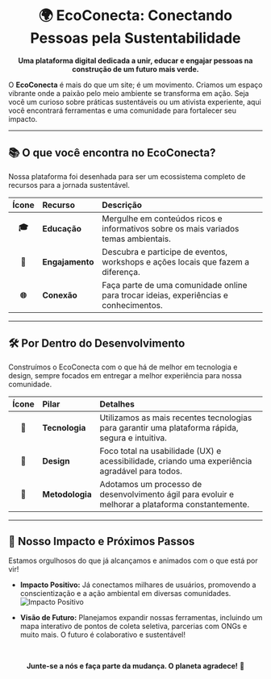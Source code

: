 <div align="center">

# 🌍 EcoConecta: Conectando Pessoas pela Sustentabilidade

**Uma plataforma digital dedicada a unir, educar e engajar pessoas na construção de um futuro mais verde.**

</div>

O **EcoConecta** é mais do que um site; é um movimento. Criamos um espaço vibrante onde a paixão pelo meio ambiente se transforma em ação. Seja você um curioso sobre práticas sustentáveis ou um ativista experiente, aqui você encontrará ferramentas e uma comunidade para fortalecer seu impacto.

---

## 📚 O que você encontra no EcoConecta?

Nossa plataforma foi desenhada para ser um ecossistema completo de recursos para a jornada sustentável.

| Ícone | Recurso | Descrição |
|:---:|:---|:---|
| **🎓** | **Educação** | Mergulhe em conteúdos ricos e informativos sobre os mais variados temas ambientais. |
| **🤝** | **Engajamento** | Descubra e participe de eventos, workshops e ações locais que fazem a diferença. |
| **🌐** | **Conexão** | Faça parte de uma comunidade online para trocar ideias, experiências e conhecimentos. |

---

## 🛠️ Por Dentro do Desenvolvimento

Construímos o EcoConecta com o que há de melhor em tecnologia e design, sempre focados em entregar a melhor experiência para nossa comunidade.

| Ícone | Pilar | Detalhes |
|:---:|:---|:---|
| **🚀** | **Tecnologia** | Utilizamos as mais recentes tecnologias para garantir uma plataforma rápida, segura e intuitiva. |
| **🎨** | **Design** | Foco total na usabilidade (UX) e acessibilidade, criando uma experiência agradável para todos. |
| **🔄** | **Metodologia** | Adotamos um processo de desenvolvimento ágil para evoluir e melhorar a plataforma constantemente. |

---

## 🌟 Nosso Impacto e Próximos Passos

Estamos orgulhosos do que já alcançamos e animados com o que está por vir!

-   **Impacto Positivo:** Já conectamos milhares de usuários, promovendo a conscientização e a ação ambiental em diversas comunidades. ![Impacto Positivo](https://img.icons8.com/color/48/000000/green-earth.png)

-   **Visão de Futuro:** Planejamos expandir nossas ferramentas, incluindo um mapa interativo de pontos de coleta seletiva, parcerias com ONGs e muito mais. O futuro é colaborativo e sustentável!

<br>

<div align="center">

**Junte-se a nós e faça parte da mudança. O planeta agradece!** 🌿

</div>